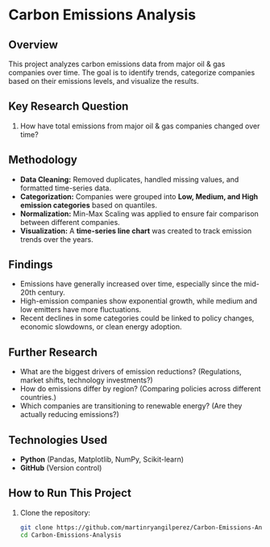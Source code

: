 # Carbon Emissions Analysis

## Overview  
This project analyzes carbon emissions data from major oil & gas companies over time. The goal is to identify trends, categorize companies based on their emissions levels, and visualize the results.  

## Key Research Question  
1. How have total emissions from major oil & gas companies changed over time?  

## Methodology  
- **Data Cleaning:** Removed duplicates, handled missing values, and formatted time-series data.  
- **Categorization:** Companies were grouped into **Low, Medium, and High emission categories** based on quantiles.  
- **Normalization:** Min-Max Scaling was applied to ensure fair comparison between different companies.  
- **Visualization:** A **time-series line chart** was created to track emission trends over the years.  

## Findings  
- Emissions have generally increased over time, especially since the mid-20th century.  
- High-emission companies show exponential growth, while medium and low emitters have more fluctuations.  
- Recent declines in some categories could be linked to policy changes, economic slowdowns, or clean energy adoption.  

## Further Research  
- What are the biggest drivers of emission reductions? (Regulations, market shifts, technology investments?)  
- How do emissions differ by region? (Comparing policies across different countries.)  
- Which companies are transitioning to renewable energy? (Are they actually reducing emissions?)  

## Technologies Used  
- **Python** (Pandas, Matplotlib, NumPy, Scikit-learn)  
- **GitHub** (Version control)  

## How to Run This Project  
1. Clone the repository:  
   ```sh
   git clone https://github.com/martinryangilperez/Carbon-Emissions-Analysis.git
   cd Carbon-Emissions-Analysis
